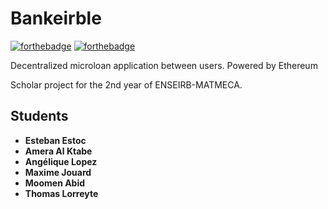 # Bankeirble

[![forthebadge](http://forthebadge.com/images/badges/built-with-love.svg)]()
[![forthebadge](https://forthebadge.com/images/badges/gluten-free.svg)]()

Decentralized microloan application between users. Powered by Ethereum 

Scholar project for the 2nd year of ENSEIRB-MATMECA. 


## Students
* **Esteban Estoc**
* **Amera Al Ktabe**
* **Angélique Lopez**
* **Maxime Jouard**
* **Moomen Abid**
* **Thomas Lorreyte**
